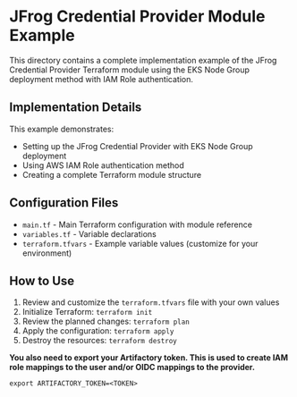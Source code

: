 # JFrog Credential Provider Module Example

This directory contains a complete implementation example of the JFrog Credential Provider Terraform module using the EKS Node Group deployment method with IAM Role authentication.

## Implementation Details

This example demonstrates:
- Setting up the JFrog Credential Provider with EKS Node Group deployment
- Using AWS IAM Role authentication method
- Creating a complete Terraform module structure

## Configuration Files

- `main.tf` - Main Terraform configuration with module reference
- `variables.tf` - Variable declarations
- `terraform.tfvars` - Example variable values (customize for your environment)

## How to Use

1. Review and customize the `terraform.tfvars` file with your own values
2. Initialize Terraform: `terraform init`
3. Review the planned changes: `terraform plan`
4. Apply the configuration: `terraform apply`
5. Destroy the resources: `terraform destroy`

**You also need to export your Artifactory token. This is used to create IAM role mappings to the user and/or OIDC mappings to the provider.**

```hcl
export ARTIFACTORY_TOKEN=<TOKEN>
```
